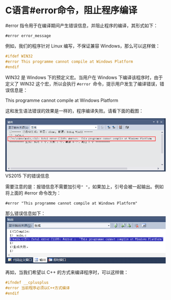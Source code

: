 # C语言#error命令，阻止程序编译

\#error 指令用于在编译期间产生错误信息，并阻止程序的编译，其形式如下：

```
#error error_message
```

例如，我们的程序针对 Linux 编写，不保证兼容 Windows，那么可以这样做：

```c
#ifdef WIN32
#error This programme cannot compile at Windows Platform
#endif
```

WIN32 是 Windows 下的预定义宏。当用户在 Windows 下编译该程序时，由于定义了 WIN32 这个宏，所以会执行 `#error `命令，提示用户发生了编译错误，错误信息是：

This programme cannot compile at Windows Platform

这和发生语法错误的效果是一样的，程序编译失败。请看下面的截图：

![VS2015 下的错误信息](./images/1-1Z1141G450A0.gif)
VS2015 下的错误信息


需要注意的是：报错信息不需要加引号`" "`，如果加上，引号会被一起输出。例如将上面的 #error 命令改为：

```
#error "This programme cannot compile at Windows Platform"
```

那么错误信息如下：
![img](./images/1G5561291-0.png)

再如，当我们希望以 C++ 的方式来编译程序时，可以这样做：

```c
#ifndef __cplusplus
#error 当前程序必须以C++方式编译
#endif
```

